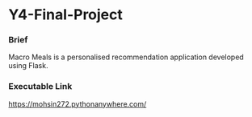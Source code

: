 # Y4-Final-Project
### Brief
Macro Meals is a personalised recommendation application developed using Flask.
### Executable Link
https://mohsin272.pythonanywhere.com/ 